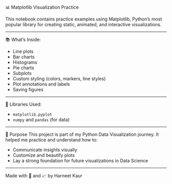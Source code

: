  📊 Matplotlib Visualization Practice

This notebook contains practice examples using Matplotlib, Python’s most popular library for creating static, animated, and interactive visualizations.

---

 📚 What’s Inside:
- Line plots
- Bar charts
- Histograms
- Pie charts
- Subplots
- Custom styling (colors, markers, line styles)
- Plot annotations and labels
- Saving figures

---

 🔧 Libraries Used:
- `matplotlib.pyplot`
- `numpy` and `pandas` (for data)

---

 🎯 Purpose
This project is part of my Python Data Visualization journey. It helped me practice and understand how to:
- Communicate insights visually
- Customize and beautify plots
- Lay a strong foundation for future visualizations in Data Science

---

Made with 🎨 and 📈 by Harneet Kaur
